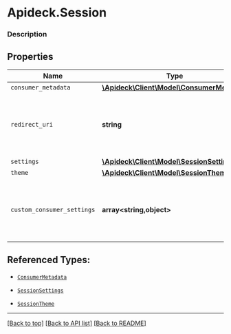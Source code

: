 # Apideck.Session

### Description

## Properties
Name | Type | Description | Notes
------------ | ------------- | ------------- | -------------
`consumer_metadata` | [**\Apideck\Client\Model\ConsumerMetadata**](ConsumerMetadata.md) |  | [optional] 
`redirect_uri` | **string** | The URL to redirect the user to after the session has been configured. | [optional] 
`settings` | [**\Apideck\Client\Model\SessionSettings**](SessionSettings.md) |  | [optional] 
`theme` | [**\Apideck\Client\Model\SessionTheme**](SessionTheme.md) |  | [optional] 
`custom_consumer_settings` | **array&lt;string,object&gt;** | Custom consumer settings that are passed as part of the session. | [optional] 





## Referenced Types:
* [`ConsumerMetadata`](ConsumerMetadata.md)

* [`SessionSettings`](SessionSettings.md)
* [`SessionTheme`](SessionTheme.md)


---

[[Back to top]](#) [[Back to API list]](../../../../README.md#documentation-for-api-endpoints) [[Back to README]](../../../../README.md)


